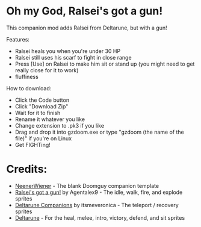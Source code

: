 # Oh my God, Ralsei's got a gun!

This companion mod adds Ralsei from Deltarune, but with a gun!

Features:
* Ralsei heals you when you're under 30 HP
* Ralsei still uses his scarf to fight in close range
* Press [Use] on Ralsei to make him sit or stand up (you might need to get really close for it to work)
* fluffiness

How to download:
* Click the Code button
* Click "Download Zip"
* Wait for it to finish
* Rename it whatever you like
* Change extension to .pk3 if you like
* Drag and drop it into gzdoom.exe or type "gzdoom (the name of the file)" if you're on Linux
* Get FIGHTing!

# Credits:
* [NeenerWiener](https://forum.zdoom.org/viewtopic.php?t=74523) - The blank Doomguy companion template
* [Ralsei's got a gun!](https://agentalex9.itch.io/ralseis-got-a-gun) by Agentalex9 - The idle, walk, fire, and explode sprites
* [Deltarune Companions](https://forum.zdoom.org/viewtopic.php?f=43&t=67682) by itsmeveronica - The teleport / recovery sprites
* [Deltarune](https://deltarune.com) - For the heal, melee, intro, victory, defend, and sit sprites
